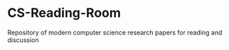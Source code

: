 # CS-Reading-Room

Repository of modern computer science research papers for reading and discussion
